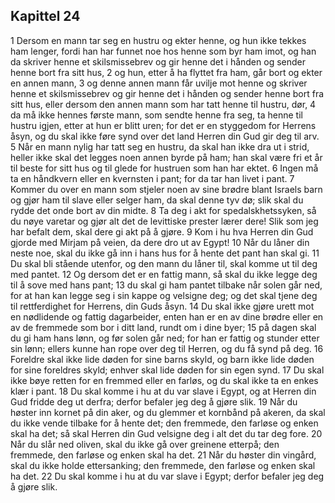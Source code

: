 ## Kapittel 24

1 Dersom en mann tar seg en hustru og ekter henne, og hun ikke tekkes ham lenger, fordi han har funnet noe hos henne som byr ham imot, og han da skriver henne et skilsmissebrev og gir henne det i hånden og sender henne bort fra sitt hus,
2 og hun, etter å ha flyttet fra ham, går bort og ekter en annen mann,
3 og denne annen mann får uvilje mot henne og skriver henne et skilsmissebrev og gir henne det i hånden og sender henne bort fra sitt hus, eller dersom den annen mann som har tatt henne til hustru, dør,
4 da må ikke hennes første mann, som sendte henne fra seg, ta henne til hustru igjen, etter at hun er blitt uren; for det er en styggedom for Herrens åsyn, og du skal ikke føre synd over det land Herren din Gud gir deg til arv.
5 Når en mann nylig har tatt seg en hustru, da skal han ikke dra ut i strid, heller ikke skal det legges noen annen byrde på ham; han skal være fri et år til beste for sitt hus og til glede for hustruen som han har ektet.
6 Ingen må ta en håndkvern eller en kvernsten i pant; for da tar han livet i pant.
7 Kommer du over en mann som stjeler noen av sine brødre blant Israels barn og gjør ham til slave eller selger ham, da skal denne tyv dø; slik skal du rydde det onde bort av din midte.
8 Ta deg i akt for spedalskhetssyken, så du nøye varetar og gjør alt det de levittiske prester lærer dere! Slik som jeg har befalt dem, skal dere gi akt på å gjøre.
9 Kom i hu hva Herren din Gud gjorde med Mirjam på veien, da dere dro ut av Egypt!
10 Når du låner din neste noe, skal du ikke gå inn i hans hus for å hente det pant han skal gi.
11 Du skal bli stående utenfor, og den mann du låner til, skal komme ut til deg med pantet.
12 Og dersom det er en fattig mann, så skal du ikke legge deg til å sove med hans pant;
13 du skal gi ham pantet tilbake når solen går ned, for at han kan legge seg i sin kappe og velsigne deg; og det skal tjene deg til rettferdighet for Herrens, din Guds åsyn.
14 Du skal ikke gjøre urett mot en nødlidende og fattig dagarbeider, enten han er en av dine brødre eller en av de fremmede som bor i ditt land, rundt om i dine byer;
15 på dagen skal du gi ham hans lønn, og før solen går ned; for han er fattig og stunder etter sin lønn; ellers kunne han rope over deg til Herren, og du få synd på deg.
16 Foreldre skal ikke lide døden for sine barns skyld, og barn ikke lide døden for sine foreldres skyld; enhver skal lide døden for sin egen synd.
17 Du skal ikke bøye retten for en fremmed eller en farløs, og du skal ikke ta en enkes klær i pant.
18 Du skal komme i hu at du var slave i Egypt, og at Herren din Gud fridde deg ut derfra; derfor befaler jeg deg å gjøre slik.
19 Når du høster inn kornet på din aker, og du glemmer et kornbånd på akeren, da skal du ikke vende tilbake for å hente det; den fremmede, den farløse og enken skal ha det; så skal Herren din Gud velsigne deg i alt det du tar deg fore.
20 Når du slår ned oliven, skal du ikke gå over greinene etterpå; den fremmede, den farløse og enken skal ha det.
21 Når du høster din vingård, skal du ikke holde ettersanking; den fremmede, den farløse og enken skal ha det.
22 Du skal komme i hu at du var slave i Egypt; derfor befaler jeg deg å gjøre slik.
